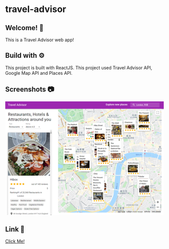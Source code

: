 # travel-advisor

## Welcome! 👋

This is a Travel Advisor web app!

## Build with ⚙️

This project is built with ReactJS. This project used Travel Advisor API, Google Map API and Places API.

## Screenshots 📷

![](screenshot/screenshot.png)

## Link 🔗

[Click Me!](https://mytravel-advisor.netlify.app/)
